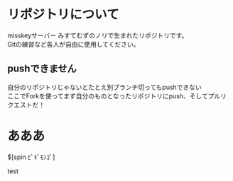 # リポジトリについて
misskeyサーバー みすてむずのノリで生まれたリポジトリです。  
Gitの練習など各人が自由に使用してください。

## pushできません
自分のリポジトリじゃないとたとえ別ブランチ切ってもpushできない  
ここでForkを使ってまず自分のものとなったリポジトリにpush、そしてプルリクエストだ！

# あああ
$[spin ﾋﾟｷﾞﾓﾝｺﾞ]

test
